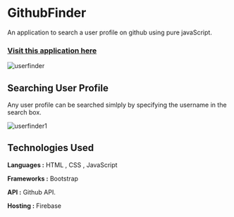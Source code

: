 # GithubFinder
An application to search a user profile on github using  pure javaScript.

### [Visit  this application here](https://profile-finder-acb62.firebaseapp.com)

![userfinder](https://user-images.githubusercontent.com/22799847/42477378-c14fbd82-83c8-11e8-960b-60feabb76d12.PNG)

## Searching User Profile
Any user profile can be searched simlply by specifying the username in the search box.

![userfinder1](https://user-images.githubusercontent.com/22799847/42477668-e2dfd2ce-83c9-11e8-8174-d4b7dd1ed55f.PNG)

## Technologies Used

**Languages :**  HTML , CSS , JavaScript

**Frameworks :** Bootstrap 

**API :** Github API.

**Hosting :** Firebase




